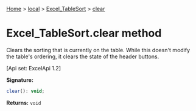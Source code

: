 [Home](./index) &gt; [local](local.md) &gt; [Excel\_TableSort](local.excel_tablesort.md) &gt; [clear](local.excel_tablesort.clear.md)

# Excel\_TableSort.clear method

Clears the sorting that is currently on the table. While this doesn't modify the table's ordering, it clears the state of the header buttons. 

 \[Api set: ExcelApi 1.2\]

**Signature:**
```javascript
clear(): void;
```
**Returns:** `void`

